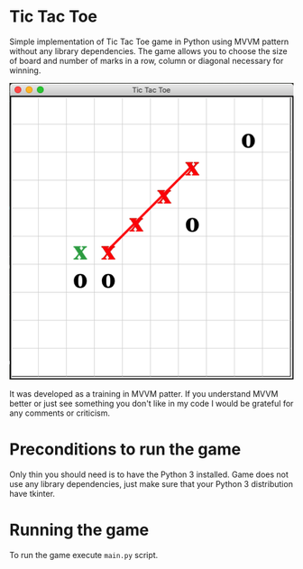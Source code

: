 # Tic Tac Toe
Simple implementation of Tic Tac Toe game in Python using MVVM pattern without any library dependencies. The game allows you to choose the size of board and number of marks in a row, column or diagonal necessary for winning. 

![Game screen](imgs/game_screen.png)

It was developed as a training in MVVM patter. If you understand MVVM better or just see something you don't like in my code I would be grateful for any comments or criticism.

# Preconditions to run the game
Only thin you should need is to have the Python 3 installed. Game does not use any library dependencies, just make sure that your Python 3 distribution have tkinter.

# Running the game

To run the game execute `main.py` script.
